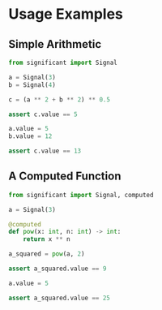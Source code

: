 # Usage Examples

## Simple Arithmetic

```python
from significant import Signal

a = Signal(3)
b = Signal(4)

c = (a ** 2 + b ** 2) ** 0.5

assert c.value == 5

a.value = 5
b.value = 12

assert c.value == 13
```

## A Computed Function

```python
from significant import Signal, computed

a = Signal(3)

@computed
def pow(x: int, n: int) -> int:
    return x ** n

a_squared = pow(a, 2)

assert a_squared.value == 9

a.value = 5

assert a_squared.value == 25
```
